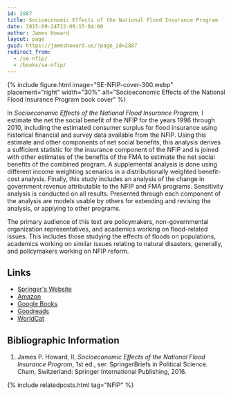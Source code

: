 ```yaml
---
id: 2887
title: Socioeconomic Effects of the National Flood Insurance Program
date: 2015-09-24T22:09:15-04:00
author: James Howard
layout: page
guid: https://jameshoward.us/?page_id=2887
redirect_from:
  - /se-nfip/
  - /books/se-nfip/
---
```


{% include figure.html image="SE-NFIP-cover-300.webp" placement="right" width="30%"
   alt="Socioeconomic Effects of the National Flood Insurance Program book cover" %}

In _Socioeconomic Effects of the National Flood Insurance Program_,
I estimate the net the social benefit of the NFIP for the years
1996 through 2010, including the estimated consumer surplus for
flood insurance using historical financial and survey data available
from the NFIP. Using this estimate and other components of net
social benefits, this analysis derives a sufficient statistic for
the insurance component of the NFIP and is joined with other estimates
of the benefits of the FMA to estimate the net social benefits of
the combined program. A supplemental analysis is done using different
income weighting scenarios in a distributionally weighted benefit-cost
analysis. Finally, this study includes an analysis of the change
in government revenue attributable to the NFIP and FMA programs.
Sensitivity analysis is conducted on all results. Presented through
each component of the analysis are models usable by others for
extending and revising the analysis, or applying to other programs.

The primary audience of this text are policymakers, non-governmental
organization representatives, and academics working on flood-related
issues. This includes those studying the effects of floods on
populations, academics working on similar issues relating to natural
disasters, generally, and policymakers working on NFIP reform.

## Links

* [Springer's Website](http://www.springer.com/us/book/9783319290621)
* [Amazon](https://www.amazon.com/gp/product/3319290622/)
* [Google Books](https://books.google.com/books?id=OW7QjgEACAAJ)
* [Goodreads](https://www.goodreads.com/book/show/28206258)
* [WorldCat](http://www.worldcat.org/oclc/951676021)

## Bibliographic Information

1. James P. Howard, II, _Socioeconomic Effects of the National Flood Insurance Program_, 1st ed., ser. SpringerBriefs in Political Science. Cham, Switzerland: Springer International Publishing, 2016.

{% include relatedposts.html tag="NFIP" %}

